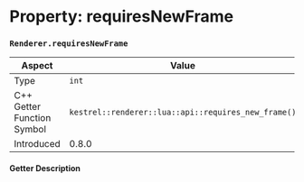 
# Property: requiresNewFrame
### `Renderer.requiresNewFrame`

| Aspect | Value |
| --- | --- |
| Type | `int` |
| C++ Getter Function Symbol | `kestrel::renderer::lua::api::requires_new_frame()` |
| Introduced | 0.8.0 |

#### Getter Description

